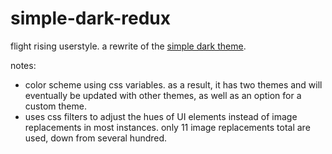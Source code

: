 # simple-dark-redux
flight rising userstyle. a rewrite of the [simple dark theme](https://userstyles.org/styles/150521/simple-dark-theme-for-flight-rising).

notes:
- color scheme using css variables. as a result, it has two themes and will eventually be updated with other themes, as well as an option for a custom theme.
- uses css filters to adjust the hues of UI elements instead of image replacements in most instances. only 11 image replacements total are used, down from several hundred.
